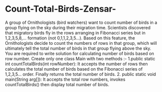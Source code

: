 # Count-Total-Birds-Zensar-
A group of Ornithologists (bird watchers) want to count number of birds in a group flying on the sky during their migration time. Scientists discovered that migratory birds fly in the rows arranging in Fibonacci series but in 1,2,3,5,8,... formation (not 0,1,1,2,3,5...). Based on this feature, the Ornithologists decide to count the numbers of rows in that group, which will ultimately tell the total number of birds in that group flying above the sky. You are required to write solution for calculating number of birds based on row number. Create only one class Main with two methods :-  1.public static int countTotalBirds(int rowNumber): It accepts the number of rows then calculates the total number of birds based on the Fibonacci series of 1,2,3,5... order. Finally returns the total number of birds.  2. public static void main(String arg[]): It accepts the total row numbers, invokes countTotalBirds() then display total number of birds.
